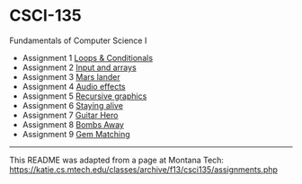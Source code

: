 # CSCI-135
Fundamentals of Computer Science I

* Assignment 1 [Loops & Conditionals](Assignment%201)
* Assignment 2 [Input and arrays](Assignment%202)
* Assignment 3 [Mars lander](Assignment%203)
* Assignment 4 [Audio effects](Assignment%204)
* Assignment 5 [Recursive graphics](Assignment%205)
* Assignment 6 [Staying alive](Assignment%206)
* Assignment 7 [Guitar Hero](Assignment%207)
* Assignment 8 [Bombs Away](Assignment%208)
* Assignment 9 [Gem Matching](Assignment%209)

---

This README was adapted from a page at Montana Tech: https://katie.cs.mtech.edu/classes/archive/f13/csci135/assignments.php
